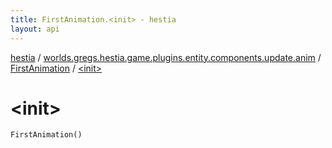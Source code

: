 ```yaml
---
title: FirstAnimation.<init> - hestia
layout: api
---
```


<div class='api-docs-breadcrumbs'><a href="../../index.html">hestia</a> / <a href="../index.html">worlds.gregs.hestia.game.plugins.entity.components.update.anim</a> / <a href="index.html">FirstAnimation</a> / <a href="./-init-.html">&lt;init&gt;</a></div>

# &lt;init&gt;

<div class="signature"><code><span class="identifier">FirstAnimation</span><span class="symbol">(</span><span class="symbol">)</span></code></div>
